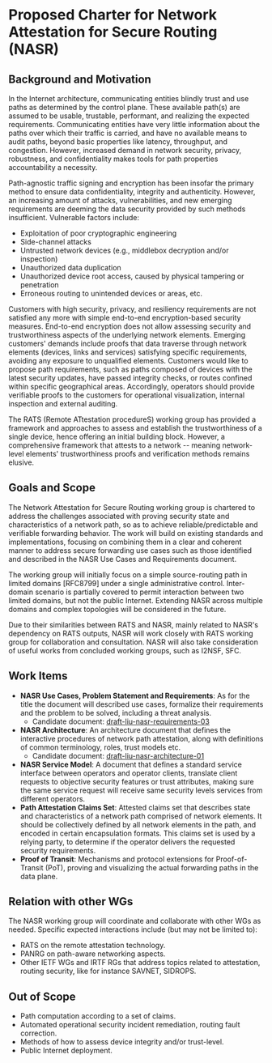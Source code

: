 # Proposed Charter for Network Attestation for Secure Routing (NASR)

## Background and Motivation

In the Internet architecture, communicating entities blindly trust and use paths as determined by the control plane. These available path(s) are assumed to be usable, trustable, performant, and realizing the expected requirements. Communicating entities have very little information about the paths over which their traffic is carried, and have no available means to audit paths, beyond basic properties like latency, throughput, and congestion. However, increased demand in network security, privacy, robustness, and confidentiality makes tools for path properties accountability a necessity.

Path-agnostic traffic signing and encryption has been insofar the primary method to ensure data confidentiality, integrity and authenticity. However, an increasing amount of attacks, vulnerabilities, and new emerging requirements are deeming the data security provided by such methods insufficient. Vulnerable factors include:

* Exploitation of poor cryptographic engineering
* Side-channel attacks
* Untrusted network devices (e.g., middlebox decryption and/or inspection)
* Unauthorized data duplication
* Unauthorized device root access, caused by physical tampering or penetration
* Erroneous routing to unintended devices or areas, etc.

Customers with high security, privacy, and resiliency requirements are not satisfied any more with simple end-to-end encryption-based security measures.  End-to-end encryption does not allow assessing security and trustworthiness aspects of the underlying network elements. Emerging customers' demands include proofs that data traverse through network elements (devices, links and services) satisfying specific requirements, avoiding any exposure to unqualified elements. Customers would like to propose path requirements, such as paths composed of devices with the latest security updates, have passed integrity checks, or routes confined within specific geographical areas. Accordingly, operators should provide verifiable proofs to the customers for operational visualization, internal inspection and external auditing. 

The RATS (Remote ATtestation procedureS) working group has provided a framework and approaches to assess and establish the trustworthiness of a single device, hence offering an initial building block. 
However, a comprehensive framework that attests to a network -- meaning network-level elements' trustworthiness proofs and verification methods remains elusive.

## Goals and Scope

The Network Attestation for Secure Routing working group is chartered to address the challenges associated with proving security state and characteristics of a network path, so as to achieve reliable/predictable and verifiable forwarding behavior. The work will build on existing standards and implementations, focusing on combining them in a clear and coherent manner to address secure forwarding use cases such as those identified and described in the NASR Use Cases and Requirements document.

The working group will initially focus on a simple source-routing path in limited domains [RFC8799] under a single administrative control. Inter-domain scenario is partially covered to permit interaction between two limited domains, but not the public Internet. Extending NASR across multiple domains and complex topologies will be considered in the future. 

Due to their similarities between RATS and NASR, mainly related to NASR's dependency on RATS outputs, NASR will work closely with RATS working group for collaboration and consultation.  NASR will also take consideration of useful works from concluded working groups, such as I2NSF, SFC. 

## Work Items

- **NASR Use Cases, Problem Statement and Requirements**: As for the title the document will described use cases, formalize their requirements and the problem to be solved, including a threat analysis. 
    - Candidate document: [draft-liu-nasr-requirements-03](https://datatracker.ietf.org/doc/draft-liu-nasr-requirements/)
- **NASR Architecture**: An architecture document that defines the interactive procedures of network path attestation, along with definitions of common terminology, roles, trust models etc.
    - Candidate document: [draft-liu-nasr-architecture-01](https://datatracker.ietf.org/doc/draft-liu-nasr-architecture/)
- **NASR Service Model**: A document that defines a standard service interface between operators and operator clients, translate client requests to objective security features or trust attributes, making sure the same service request will receive same security levels services from different operators. 
- **Path Attestation Claims Set**: Attested claims set that describes state and characteristics of a network path comprised of network elements. It should be collectively defined by all network elements in the path, and encoded in certain encapsulation formats. This claims set is used by a relying party, to determine if the operator delivers the requested security requirements.
- **Proof of Transit**: Mechanisms and protocol extensions for Proof-of-Transit (PoT), proving and visualizing the actual forwarding paths in the data plane.


## Relation with other WGs

The NASR working group will coordinate and collaborate with other WGs as needed. 
Specific expected interactions include (but may not be limited to):

- RATS on the remote attestation technology.
- PANRG on path-aware networking aspects.
- Other IETF WGs and IRTF RGs that address topics related to attestation, routing security, like for instance SAVNET, SIDROPS.


## Out of Scope

- Path computation according to a set of claims.
- Automated operational security incident remediation, routing fault correction.
- Methods of how to assess device integrity and/or trust-level.
- Public Internet deployment. 
